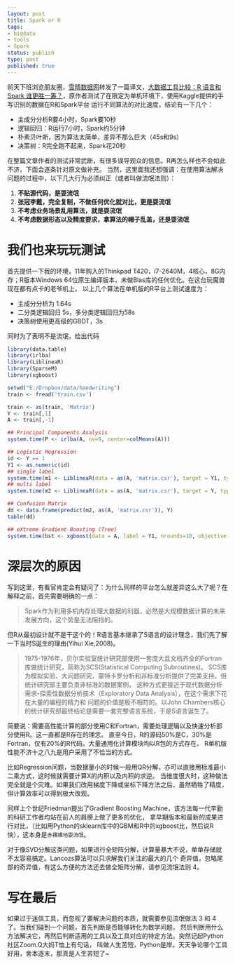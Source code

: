 ```yaml
--- 
layout: post
title: Spark or R
tags: 
- bigdata
- tools
- Spark
status: publish
type: post
published: true
---
```


前天下班浏览朋友圈，[雪晴数据网](http://www.xueqing.cc/)转发了一篇译文，[大数据工具比较：R 语言和 Spark 谁更胜一筹？](http://www.xueqing.cc/cms/article/74)，原作者测试了在限定为单机环境下，使用Kaggle提供的手写识别的数据在R和Spark平台
运行不同算法的对比速度，结论有一下几个：

- 主成分分析R要4小时，Spark要10秒
- 逻辑回归：R运行7小时，Spark约5分钟
- 朴素贝叶斯，因为算法太简单，差异不那么巨大（45s和9s）
- 决策树：R完全跑不起来，Spark花20秒

在整篇文章作者的测试非常武断，有很多误导观众的信息。R再怎么样也不会如此不济，下面会逐条针对原文做补充。
当然，这里面我还想强调：在使用算法解决问题的过程中，以下几大行为必须纠正（或者叫做流氓法则）：

1. __不贴源代码，是耍流氓__
4. __张冠李戴，完全复制，不做任何优化就对比，更是耍流氓__
2. __不考虑业务场景乱用算法，就是耍流氓__
3. __不考虑数据形态以及精度要求，拿算法的帽子乱盖，还是耍流氓__



# 我们也来玩玩测试

首先提供一下我的环境，11年购入的Thinkpad T420，i7-2640M，4核心，8G内存；R版本Windows 64位原生编译版本，未做Blas库的任何优化。在这台玩魔兽现在都有点卡的老爷机上，
以上几个算法在单机版的R平台上测试速度为：

- 主成分分析为 1.64s
- 二分类逻辑回归 5s，多分类逻辑回归为58s
- 决策树使用更高级的GBDT，3s

同时为了表明不是流氓，给出代码


```r
library(data.table)
library(irlba)
library(LiblineaR)
library(SparseM)
library(xgboost)

setwd("E:/Dropbox/data/handwriting")
train <- fread('train.csv')

train <- as(train, 'Matrix')
Y <- train[,1]
A <- train[,-1]

## Principal Components Analysis
system.time(P <- irlba(A, nv=9, center=colMeans(A)))

## Logistic Regression
id <- Y == 1
Y1 <- as.numeric(id)
## single label
system.time(m1 <- LiblineaR(data = as(A, 'matrix.csr'), target = Y1, type = 5)) 
## multi label
system.time(m2 <- LiblineaR(data = as(A, 'matrix.csr'), target = Y, type = 5))

## Confusion Matrix
dd <- data.frame(predict(m2, as(A, 'matrix.csr')), Y)
table(dd)

## eXtreme Gradient Boosting (Tree)
system.time(bst <- xgboost(data = A, label = Y1, nrounds=10, objective = "binary:logistic"))


```

# 深层次的原因

写到这里，有看官肯定会有疑问了：为什么同样的平台怎么就差异这么大了呢？在解释之前，首先需要明确的一点：

> Spark作为利用多机内存处理大数据的利器，必然是大规模数据计算的未来发展方向，这个势是无法阻挡的。

但R从最初设计就不是干这个的！R语言基本继承了S语言的设计理念，我们先了解一下当时S诞生的理由(Yihui Xie,2008)。

>1975-1976年，贝尔实验室统计研究部使用一套庞大且文档齐全的Fortran库做统计研究，简称为SCS(Statistical Computing Subroutines)。
>SCS库为模拟实验、大问题研究、蒙特卡罗分析和非标准分析提供了完美支持。但统计研究部主要负责非标准的数据案例，
>这种方式更接近于现代数据分析需求-探索性数据分析技术（Exploratory Data Analysis），在这个需求下花在大量的编程的精力和
>问题的价值是极不相符的。以John Chambers核心的统计研究部最终结论是需要一套完整语言系统，于是S语言诞生了。

简要说：需要高性能计算的部分使用C和Fortran，需要处理逻辑以及快速分析部分使用R。这一直都是R存在的理念。
直至今日，R的源码50%是C，30%是Fortran，仅有20%的R代码。大量通用化计算模块均以R包的方式存在。
R单机版性能不济十之八九是用户采用了不恰当的方式。

比如Regression问题，当数据量小的时候一般用QR分解，亦可以直接用标准最小二乘方式，这时候就需要计算X的内积以及内积的求逆。
当维度很大时，这种做法完全就是个灾难。如果我们改用梯度下降或坐标下降方法之后，虽然牺牲了精度，但计算效率可以得到极大改观。

同样上个世纪Friedman提出了Gradient Boosting Machine，该方法每一代辛勤的科研工作者均站在前人的肩膀上做了更多的优化，
拿早期版本和最新的成果进行对比，（比如用Python的sklearn库中的GBM和R中的xgboost比，然后说R快），这本身是`赤裸裸地耍流氓`。

对于像SVD分解这类问题，如果进行全矩阵分解，计算量暴大不说，单单存储就不太容易搞定。Lancozs算法可以只求解我们关注的最大的几个
奇异值，忽略尾部的奇异值，有这么方便的方法还去做全矩阵分解，请参见流氓法则 4。

# 写在最后

如果过于迷信工具，而忽视了要解决问题的本质，就需要参见流氓做法 3 和 4了。当我们碰到一个问题，首先判断是否能够转化为数学问题，
然后判断用什么方法解决它，再然后判断适用的工具以及工具对应的特定方法。突然记起Python社区Zoom.Q大妈T恤上有句话，
叫做人生苦短，Python是岸。天天争论哪个工具好用，舍本逐末，那真是人生苦短了~
